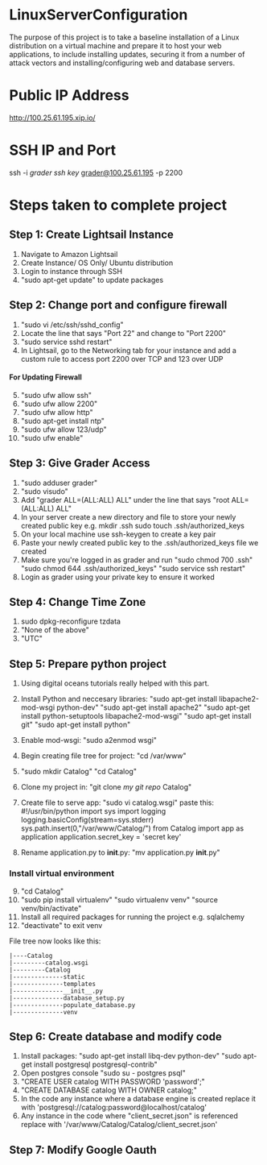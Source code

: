 # LinuxServerConfiguration
The purpose of this project is to take a baseline installation of a Linux distribution on a virtual machine and prepare it to host your web applications, to include installing updates, securing it from a number of attack vectors and installing/configuring web and database servers.

# Public IP Address
http://100.25.61.195.xip.io/

# SSH IP and Port
 ssh -i *grader ssh key* grader@100.25.61.195 -p 2200
 
# Steps taken to complete project
 
## Step 1: Create Lightsail Instance
1. Navigate to Amazon Lightsail 
2. Create Instance/ OS Only/ Ubuntu distribution
3. Login to instance through SSH
4. "sudo apt-get update" to update packages

## Step 2: Change port and configure firewall
1. "sudo vi /etc/ssh/sshd_config"
2. Locate the line that says "Port 22" and change to "Port 2200"
3. "sudo service sshd restart" 
4. In Lightsail, go to the Networking tab for your instance and add a custom rule to access port 2200 over TCP and 123 over UDP
#### For Updating Firewall
5. "sudo ufw allow ssh"
6. "sudo ufw allow 2200"
7. "sudo ufw allow http"
8. "sudo apt-get install ntp"
9. "sudo ufw allow 123/udp"
10. "sudo ufw enable"

## Step 3: Give Grader Access
1. "sudo adduser grader"
2. "sudo visudo"
3. Add "grader ALL=(ALL:ALL) ALL" under the line that says "root ALL=(ALL:ALL) ALL"
4. In your server create a new directory and file to store your newly created public key e.g. mkdir .ssh sudo touch .ssh/authorized_keys
5. On your local machine use ssh-keygen to create a key pair
6. Paste  your newly created public key to the .ssh/authorized_keys file we created
7. Make sure you're logged in as grader and run "sudo chmod 700 .ssh" "sudo chmod 644 .ssh/authorized_keys" "sudo service ssh restart"
8. Login as grader using your private key to ensure it worked

## Step 4: Change Time Zone
1. sudo dpkg-reconfigure tzdata
2. "None of the above"
3. "UTC"

## Step 5: Prepare python project 
1. Using digital oceans tutorials really helped with this part.
2. Install Python and neccesary libraries: "sudo apt-get install libapache2-mod-wsgi python-dev" "sudo apt-get install apache2"
"sudo apt-get install python-setuptools libapache2-mod-wsgi" "sudo apt-get install git" "sudo apt-get install python"
3. Enable mod-wsgi: "sudo a2enmod wsgi"
4. Begin creating file tree for project: "cd /var/www"
5. "sudo mkdir Catalog" "cd Catalog" 
6. Clone my project in: "git clone *my git repo* Catalog"
7. Create file to serve app: "sudo vi catalog.wsgi" paste this: 
#!/usr/bin/python
import sys
import logging
logging.basicConfig(stream=sys.stderr)
sys.path.insert(0,"/var/www/Catalog/")
from Catalog import app as application
application.secret_key = 'secret key'

8. Rename application.py to __init__.py: "mv application.py __init__.py"
### Install virtual environment 
9. "cd Catalog"
10. "sudo pip install virtualenv" "sudo virtualenv venv" "source venv/bin/activate"
11. Install all required packages for running the project e.g. sqlalchemy
12. "deactivate" to exit venv

File tree now looks like this:

    |----Catalog
    |---------catalog.wsgi
    |---------Catalog
    |--------------static
    |--------------templates
    |--------------__init__.py
    |--------------database_setup.py
    |--------------populate_database.py
    |--------------venv

## Step 6: Create database and modify code
1. Install packages: "sudo apt-get install libq-dev python-dev" "sudo apt-get install postgresql postgresql-contrib"
2. Open postgres console "sudo su - postgres psql"
3. "CREATE USER catalog WITH PASSWORD 'password';"
4. "CREATE DATABASE catalog WITH OWNER catalog;"
5. In the code any instance where a database engine is created replace it with 'postgresql://catalog:password@localhost/catalog'
6. Any instance in the code where "client_secret.json" is referenced replace with '/var/www/Catalog/Catalog/client_secret.json'


## Step 7: Modify Google Oauth










